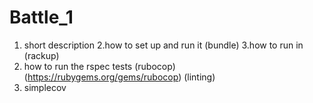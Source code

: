 # Battle_1
 
 1. short description
 2.how to set up and run it (bundle)
 3.how to run in (rackup)
 4. how to run the rspec tests (rubocop) (https://rubygems.org/gems/rubocop) (linting)
 5. simplecov